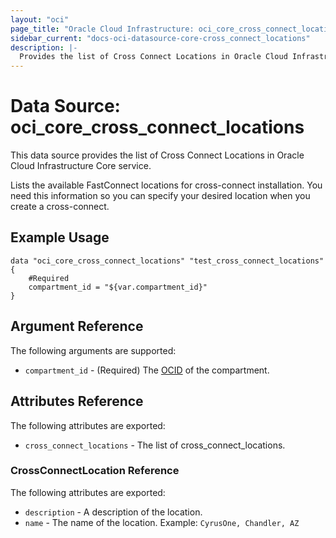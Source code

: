 ```yaml
---
layout: "oci"
page_title: "Oracle Cloud Infrastructure: oci_core_cross_connect_locations"
sidebar_current: "docs-oci-datasource-core-cross_connect_locations"
description: |-
  Provides the list of Cross Connect Locations in Oracle Cloud Infrastructure Core service
---
```


# Data Source: oci_core_cross_connect_locations
This data source provides the list of Cross Connect Locations in Oracle Cloud Infrastructure Core service.

Lists the available FastConnect locations for cross-connect installation. You need
this information so you can specify your desired location when you create a cross-connect.


## Example Usage

```hcl
data "oci_core_cross_connect_locations" "test_cross_connect_locations" {
	#Required
	compartment_id = "${var.compartment_id}"
}
```

## Argument Reference

The following arguments are supported:

* `compartment_id` - (Required) The [OCID](https://docs.cloud.oracle.com/iaas/Content/General/Concepts/identifiers.htm) of the compartment.


## Attributes Reference

The following attributes are exported:

* `cross_connect_locations` - The list of cross_connect_locations.

### CrossConnectLocation Reference

The following attributes are exported:

* `description` - A description of the location.
* `name` - The name of the location.  Example: `CyrusOne, Chandler, AZ` 

